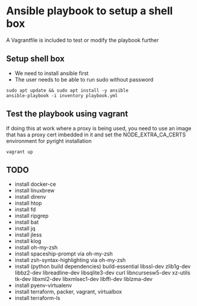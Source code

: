 # Ansible playbook to setup a shell box
A Vagrantfile is included to test or modify the playbook further

## Setup shell box
* We need to install ansible first
* The user needs to be able to run sudo without password
```
sudo apt update && sudo apt install -y ansible
ansible-playbook -i inventory playbook.yml
```

## Test the playbook using vagrant
If doing this at work where a proxy is being used, you need to use an image that has a proxy cert imbedded in it and set the NODE_EXTRA_CA_CERTS environment for pyright installation
```
vagrant up
```

## TODO
* install docker-ce
* install linuxbrew
* install direnv
* install htop
* install fd
* install ripgrep
* install bat
* install jq
* install jless
* install klog
* install oh-my-zsh
* install spaceship-prompt via oh-my-zsh
* install zsh-syntax-highlighting via oh-my-zsh
* install (python build dependencies) build-essential libssl-dev zlib1g-dev libbz2-dev libreadline-dev libsqlite3-dev curl libncursesw5-dev xz-utils tk-dev libxml2-dev libxmlsec1-dev libffi-dev liblzma-dev
* install pyenv-virtualenv
* install terraform, packer, vagrant, virtualbox
* install terraform-ls
